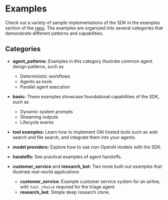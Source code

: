 # Examples

Check out a variety of sample implementations of the SDK in the examples section of the [repo](https://github.com/openai/openai-agents-python/tree/main/examples). The examples are organized into several categories that demonstrate different patterns and capabilities.


## Categories

- **agent_patterns:**
  Examples in this category illustrate common agent design patterns, such as

    - Deterministic workflows
    - Agents as tools
    - Parallel agent execution

- **basic:**
  These examples showcase foundational capabilities of the SDK, such as

    - Dynamic system prompts
    - Streaming outputs
    - Lifecycle events

- **tool examples:**
  Learn how to implement OAI hosted tools such as web search and file search,
   and integrate them into your agents.

- **model providers:**
  Explore how to use non-OpenAI models with the SDK.

- **handoffs:**
  See practical examples of agent handoffs.

- **customer_service** and **research_bot:**
  Two more built-out examples that illustrate real-world applications

    - **customer_service**: Example customer service system for an airline, with
    `tool_choice` required for the triage agent.
    - **research_bot**: Simple deep research clone.
